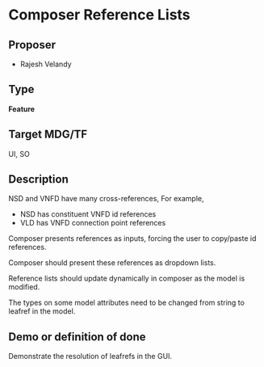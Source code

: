 # Composer Reference Lists #

## Proposer ##
- Rajesh Velandy


## Type ##
**Feature**

## Target MDG/TF ##
UI, SO

## Description ##

NSD and VNFD have many cross-references, For example,
 - NSD has constituent VNFD id references
 - VLD has VNFD connection point references

Composer presents references as inputs, forcing the user to copy/paste id references.

Composer should present these references as dropdown lists.

Reference lists should update dynamically in composer as the model is modified.

The types on some model attributes need to be changed from string to leafref in the model.


## Demo or definition of done ##
Demonstrate the resolution of leafrefs in the GUI.
